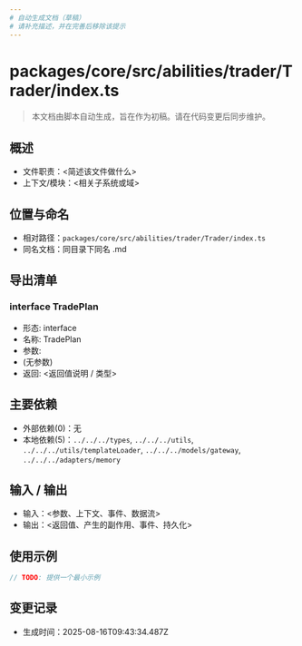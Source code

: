 ```yaml
---
# 自动生成文档（草稿）
# 请补充描述，并在完善后移除该提示
---
```


# packages/core/src/abilities/trader/Trader/index.ts

> 本文档由脚本自动生成，旨在作为初稿。请在代码变更后同步维护。

## 概述

- 文件职责：<简述该文件做什么>
- 上下文/模块：<相关子系统或域>

## 位置与命名

- 相对路径：`packages/core/src/abilities/trader/Trader/index.ts`
- 同名文档：同目录下同名 .md

## 导出清单

### interface TradePlan

- 形态: interface
- 名称: TradePlan
- 参数:
- (无参数)
- 返回: <返回值说明 / 类型>

## 主要依赖

- 外部依赖(0)：无
- 本地依赖(5)：`../../../types`, `../../../utils`, `../../../utils/templateLoader`, `../../../models/gateway`, `../../../adapters/memory`

## 输入 / 输出

- 输入：<参数、上下文、事件、数据流>
- 输出：<返回值、产生的副作用、事件、持久化>

## 使用示例

~~~ts
// TODO: 提供一个最小示例
~~~

## 变更记录

- 生成时间：2025-08-16T09:43:34.487Z
